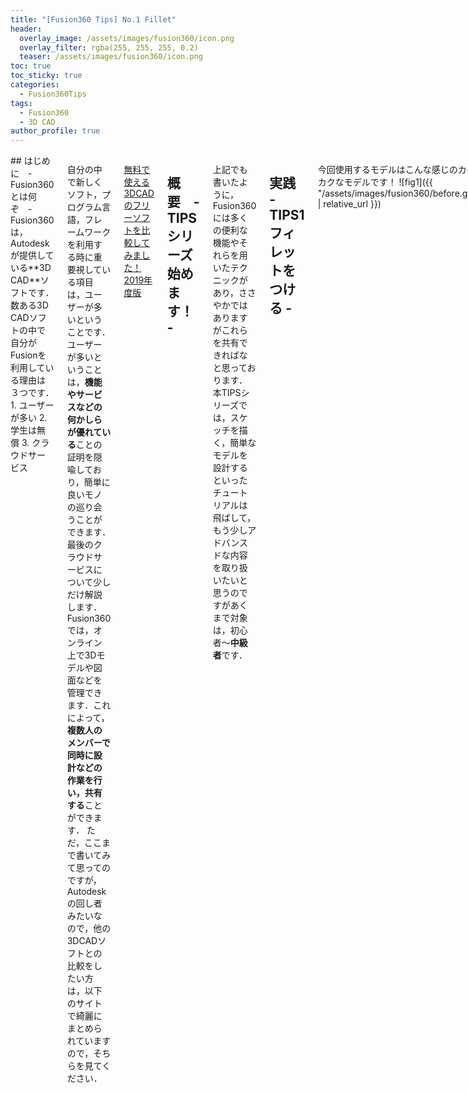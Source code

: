 ```yaml
---
title: "[Fusion360 Tips] No.1 Fillet"
header:
  overlay_image: /assets/images/fusion360/icon.png
  overlay_filter: rgba(255, 255, 255, 0.2)
  teaser: /assets/images/fusion360/icon.png
toc: true
toc_sticky: true
categories:
  - Fusion360Tips
tags:
  - Fusion360
  - 3D CAD
author_profile: true
---
```

<div class="row">

<div class="medium-12  columns" markdown="1">
## はじめに　-　Fusion360とは何ぞ　-
Fusion360は，Autodeskが提供している**3D CAD**ソフトです．
数ある3D CADソフトの中で自分がFusionを利用している理由は３つです．
1. ユーザーが多い
2. 学生は無償
3. クラウドサービス

自分の中で新しくソフト，プログラム言語，フレームワークを利用する時に重要視している項目は，ユーザーが多いということです．
ユーザーが多いということは，**機能やサービスなどの何かしらが優れている**ことの証明を隠喩しており，簡単に良いモノの巡り会うことができます．
最後のクラウドサービスについて少しだけ解説します．Fusion360では，オンライン上で3Dモデルや図面などを管理できます．これによって，**複数人のメンバーで同時に設計などの作業を行い，共有する**ことができます．
ただ，ここまで書いてみて思ってのですが，Autodeskの回し者みたいなので，他の3DCADソフトとの比較をしたい方は，以下のサイトで綺麗にまとめられていますので，そちらを見てください．

[無料で使える3DCADのフリーソフトを比較してみました！2019年度版](https://cad-kenkyujo.com/2019/09/02/3dcad-3/)

## 概要　- TIPSシリーズ始めます！ -
上記でも書いたように，Fusion360には多くの便利な機能やそれらを用いたテクニックがあり，ささやかではありますがこれらを共有できればなと思っております．
本TIPSシリーズでは，スケッチを描く，簡単なモデルを設計するといったチュートリアルは飛ばして，もう少しアドバンスドな内容を取り扱いたいと思うのですがあくまで対象は，初心者〜**中級者**です．

## 実践 - TIPS1 フィレットをつける -
今回使用するモデルはこんな感じのカクカクなモデルです！
![fig1]({{ "/assets/images/fusion360/before.gif" | relative_url }})

このモデルに**フィレット**を追加していきます．自分が思うフィレットを追加するメリットは3つです．
- 強度
- 安全
- デザイン性

ということで，簡単な解説動画をYouTubeにアップロードしました！
{% include video id="VekwRPOQSsE" provider="youtube" %}

クオリティは時間とのトレードオフだと思いますが，短い時間で良いクオリティの動画作りを目指しています．今の動画の編集技術はまだまだですね．．．笑

最終的に完成したモデルはこんな感じです！
![fig2]({{ "/assets/images/fusion360/after.gif" | relative_url }})

## まとめ
今回がFusion360 TIPSの第1回目となったわけですがいかがでしたか．今後もFusionの便利な機能を共有出来ればなと思います．
ちなみに，Autodeskの社員の方曰く，Fusion360の360は「さんろくまる」ではなく**「スリーシックスティーン」**と読むのが正しいそうです．．．笑
